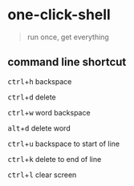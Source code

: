 # one-click-shell
> run once, get everything

## command line shortcut
<kbd>ctrl</kbd>+<kbd>h</kbd>  backspace

<kbd>ctrl</kbd>+<kbd>d</kbd>  delete

<kbd>ctrl</kbd>+<kbd>w</kbd>  word backspace

<kbd>alt</kbd>+<kbd>d</kbd>  delete word

<kbd>ctrl</kbd>+<kbd>u</kbd>  backspace to start of line

<kbd>ctrl</kbd>+<kbd>k</kbd>  delete to end of line

<kbd>ctrl</kbd>+<kbd>l</kbd>  clear screen
